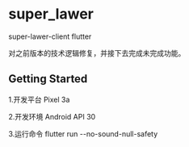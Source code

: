 # super_lawer

super-lawer-client flutter

对之前版本的技术逻辑修复，并接下去完成未完成功能。

## Getting Started

1.开发平台 Pixel 3a

2.开发环境 Android API 30

3.运行命令 flutter run --no-sound-null-safety
